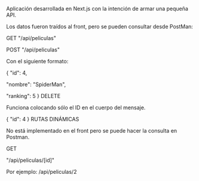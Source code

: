 Aplicación desarrollada en Next.js con la intención de armar una pequeña API.

Los datos fueron traídos al front, pero se pueden consultar desde PostMan:

GET "/api/peliculas"

POST "/api/peliculas"

Con el siguiente formato:

{
  "id": 4,

  "nombre": "SpiderMan",

  "ranking": 5
}
DELETE

Funciona colocando sólo el ID en el cuerpo del mensaje.

{
  "id": 4
}
RUTAS DINÁMICAS

No está implementado en el front pero se puede hacer la consulta en Postman.

GET

"/api/peliculas/[id]"

Por ejemplo: /api/peliculas/2
